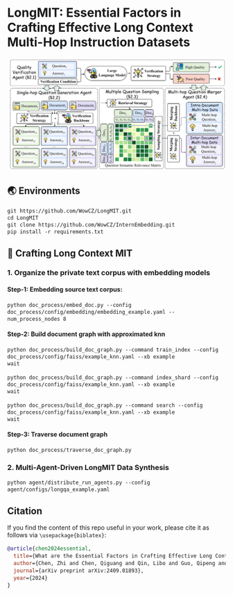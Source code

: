 # LongMIT: Essential Factors in Crafting Effective Long Context Multi-Hop Instruction Datasets

<div align=center><img src="assets/mimg-w.png"/></div>

## 🌏 Environments
```shell
git https://github.com/WowCZ/LongMIT.git
cd LongMIT
git clone https://github.com/WowCZ/InternEmbedding.git
pip install -r requirements.txt
```

## 🚀 Crafting Long Context MIT
### 1. Organize the private text corpus with embedding models
#### Step-1: Embedding source text corpus:
```shell
python doc_process/embed_doc.py --config doc_process/config/embedding/embedding_example.yaml --num_process_nodes 8
```

#### Step-2: Build document graph with approximated knn
```shell
python doc_process/build_doc_graph.py --command train_index --config doc_process/config/faiss/example_knn.yaml --xb example
wait

python doc_process/build_doc_graph.py --command index_shard --config doc_process/config/faiss/example_knn.yaml --xb example 
wait

python doc_process/build_doc_graph.py --command search --config doc_process/config/faiss/example_knn.yaml --xb example
wait
```

#### Step-3: Traverse document graph
```shell
python doc_process/traverse_doc_graph.py
```
### 2. Multi-Agent-Driven LongMIT Data Synthesis
```shell
python agent/distribute_run_agents.py --config agent/configs/longqa_example.yaml
```

## Citation

If you find the content of this repo useful in your work, please cite it as follows via `\usepackage{biblatex}`:

```bibtex
@article{chen2024essential,
  title={What are the Essential Factors in Crafting Effective Long Context Multi-Hop Instruction Datasets? Insights and Best Practices},
  author={Chen, Zhi and Chen, Qiguang and Qin, Libo and Guo, Qipeng and Lv, Haijun and Zou, Yicheng and Che, Wanxiang and Yan, Hang and Chen, Kai and Lin, Dahua},
  journal={arXiv preprint arXiv:2409.01893},
  year={2024}
}
```